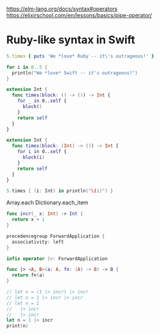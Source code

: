 https://elm-lang.org/docs/syntax#operators
https://elixirschool.com/en/lessons/basics/pipe-operator/

<!-- - [ ] 学习 GitHub 的 API 设计思路
ping => render plain: 'PONG' -->

# Ruby-like syntax in Swift

```ruby
5.times { puts 'We *love* Ruby -- it\'s outrageous!' }
```

```swift
for i in 0..5 {
  println("We *love* Swift -- it's outrageous!")
}
```

```swift
extension Int {
  func times(block: () -> ()) -> Int {
    for _ in 0..self {
      block()
    }
    return self
  }
}
```

```swift
extension Int {
  func times(block: (Int) -> ()) -> Int {
    for i in 0..self {
      block(i)
    }
    return self
  }
}
```

```swift
5.times { (i: Int) in println("\(i)") }
```


Array.each
Dictionary.each_item

```swift
func incr(_ x: Int) -> Int {
  return x + 1
}

precedencegroup ForwardApplication {
  associativity: left
}

infix operator |>: ForwardApplication

func |> <A, B>(a: A, fn: (A) -> B) -> B {
  return fn(a)
}

// let n = (1 |> incr) |> incr
// let n = 1 |> incr |> incr
// let n = 1
//   |> incr
//   |> incr
let n = 1 |> incr
print(n)
```

<!-- The pipe forward operator
[The pipe forward operator]
// F#'s Pipe-Forward Operator in Swift -->
